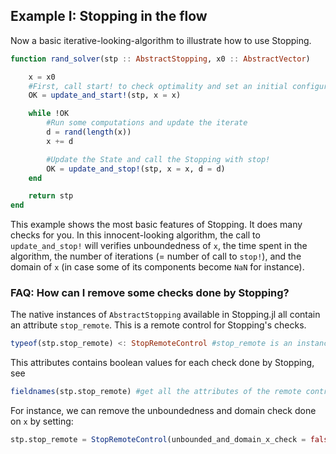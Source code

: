 ## Example I: Stopping in the flow

Now a basic iterative-looking-algorithm to illustrate how to use Stopping.
```julia
function rand_solver(stp :: AbstractStopping, x0 :: AbstractVector)

    x = x0
    #First, call start! to check optimality and set an initial configuration
    OK = update_and_start!(stp, x = x)

    while !OK
        #Run some computations and update the iterate
        d = rand(length(x))
        x += d

        #Update the State and call the Stopping with stop!
        OK = update_and_stop!(stp, x = x, d = d)
    end

    return stp
end
```
This example shows the most basic features of Stopping. It does many checks for you. In this innocent-looking algorithm, the call to `update_and_stop!` will verifies unboundedness of `x`, the time spent in the algorithm, the number of iterations (= number of call to `stop!`), and the domain of `x` (in case some of its components become `NaN` for instance).

### FAQ: How can I remove some checks done by Stopping?
The native instances of `AbstractStopping` available in Stopping.jl all contain an attribute `stop_remote`.
This is a remote control for Stopping's checks.
```julia
typeof(stp.stop_remote) <: StopRemoteControl #stop_remote is an instance of StopRemoteControl
```
This attributes contains boolean values for each check done by Stopping, see
```julia
fieldnames(stp.stop_remote) #get all the attributes of the remote control
```
For instance, we can remove the unboundedness and domain check done on `x` by setting:
```julia
stp.stop_remote = StopRemoteControl(unbounded_and_domain_x_check = false)
```
